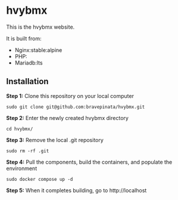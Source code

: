 # hvybmx
This is the hvybmx website.

It is built from:
* Nginx:stable:alpine
* PHP:
* Mariadb:lts

##  Installation
 
<strong>Step 1:</strong> Clone this repository on your local computer
```shell
sudo git clone git@github.com:bravepinata/hvybmx.git
```

<strong>Step 2:</strong> Enter the newly created hvybmx directory
```shell
cd hvybmx/
```

<strong>Step 3:</strong> Remove the local .git repository
```shell
sudo rm -rf .git
```

<strong>Step 4:</strong> Pull the components, build the containers, and populate the environment
```shell
sudo docker compose up -d
```

<strong>Step 5:</strong> When it completes building, go to http://localhost
